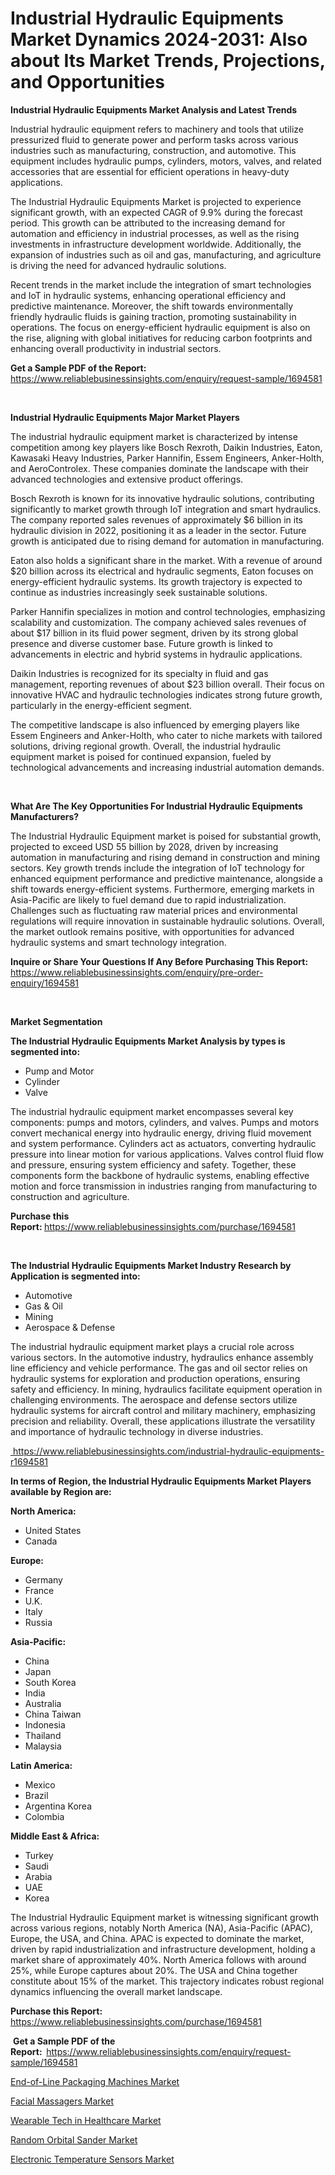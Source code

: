 <p><h1>Industrial Hydraulic Equipments Market Dynamics 2024-2031: Also about Its Market Trends, Projections, and Opportunities</h1></p><p><strong>Industrial Hydraulic Equipments Market Analysis and Latest Trends</strong></p>
<p><p>Industrial hydraulic equipment refers to machinery and tools that utilize pressurized fluid to generate power and perform tasks across various industries such as manufacturing, construction, and automotive. This equipment includes hydraulic pumps, cylinders, motors, valves, and related accessories that are essential for efficient operations in heavy-duty applications.</p><p>The Industrial Hydraulic Equipments Market is projected to experience significant growth, with an expected CAGR of 9.9% during the forecast period. This growth can be attributed to the increasing demand for automation and efficiency in industrial processes, as well as the rising investments in infrastructure development worldwide. Additionally, the expansion of industries such as oil and gas, manufacturing, and agriculture is driving the need for advanced hydraulic solutions.</p><p>Recent trends in the market include the integration of smart technologies and IoT in hydraulic systems, enhancing operational efficiency and predictive maintenance. Moreover, the shift towards environmentally friendly hydraulic fluids is gaining traction, promoting sustainability in operations. The focus on energy-efficient hydraulic equipment is also on the rise, aligning with global initiatives for reducing carbon footprints and enhancing overall productivity in industrial sectors.</p></p>
<p><strong>Get a Sample PDF of the Report:&nbsp;</strong> <a href="https://www.reliablebusinessinsights.com/enquiry/request-sample/1694581?utm_campaign=950&utm_medium=2&utm_source=Github&utm_content=ia&utm_term=17122024&utm_id=industrial-hydraulic-equipments">https://www.reliablebusinessinsights.com/enquiry/request-sample/1694581</a></p>
<p>&nbsp;</p>
<p><strong>Industrial Hydraulic Equipments Major Market Players</strong></p>
<p><p>The industrial hydraulic equipment market is characterized by intense competition among key players like Bosch Rexroth, Daikin Industries, Eaton, Kawasaki Heavy Industries, Parker Hannifin, Essem Engineers, Anker-Holth, and AeroControlex. These companies dominate the landscape with their advanced technologies and extensive product offerings.</p><p>Bosch Rexroth is known for its innovative hydraulic solutions, contributing significantly to market growth through IoT integration and smart hydraulics. The company reported sales revenues of approximately $6 billion in its hydraulic division in 2022, positioning it as a leader in the sector. Future growth is anticipated due to rising demand for automation in manufacturing.</p><p>Eaton also holds a significant share in the market. With a revenue of around $20 billion across its electrical and hydraulic segments, Eaton focuses on energy-efficient hydraulic systems. Its growth trajectory is expected to continue as industries increasingly seek sustainable solutions.</p><p>Parker Hannifin specializes in motion and control technologies, emphasizing scalability and customization. The company achieved sales revenues of about $17 billion in its fluid power segment, driven by its strong global presence and diverse customer base. Future growth is linked to advancements in electric and hybrid systems in hydraulic applications.</p><p>Daikin Industries is recognized for its specialty in fluid and gas management, reporting revenues of about $23 billion overall. Their focus on innovative HVAC and hydraulic technologies indicates strong future growth, particularly in the energy-efficient segment.</p><p>The competitive landscape is also influenced by emerging players like Essem Engineers and Anker-Holth, who cater to niche markets with tailored solutions, driving regional growth. Overall, the industrial hydraulic equipment market is poised for continued expansion, fueled by technological advancements and increasing industrial automation demands.</p></p>
<p>&nbsp;</p>
<p><strong>What Are The Key Opportunities For Industrial Hydraulic Equipments Manufacturers?</strong></p>
<p><p>The Industrial Hydraulic Equipment market is poised for substantial growth, projected to exceed USD 55 billion by 2028, driven by increasing automation in manufacturing and rising demand in construction and mining sectors. Key growth trends include the integration of IoT technology for enhanced equipment performance and predictive maintenance, alongside a shift towards energy-efficient systems. Furthermore, emerging markets in Asia-Pacific are likely to fuel demand due to rapid industrialization. Challenges such as fluctuating raw material prices and environmental regulations will require innovation in sustainable hydraulic solutions. Overall, the market outlook remains positive, with opportunities for advanced hydraulic systems and smart technology integration.</p></p>
<p><strong>Inquire or Share Your Questions If Any Before Purchasing This Report:</strong> <a href="https://www.reliablebusinessinsights.com/enquiry/pre-order-enquiry/1694581?utm_campaign=950&utm_medium=2&utm_source=Github&utm_content=ia&utm_term=17122024&utm_id=industrial-hydraulic-equipments">https://www.reliablebusinessinsights.com/enquiry/pre-order-enquiry/1694581</a></p>
<p>&nbsp;</p>
<p><strong>Market Segmentation</strong></p>
<p><strong>The Industrial Hydraulic Equipments Market Analysis by types is segmented into:</strong></p>
<p><ul><li>Pump and Motor</li><li>Cylinder</li><li>Valve</li></ul></p>
<p><p>The industrial hydraulic equipment market encompasses several key components: pumps and motors, cylinders, and valves. Pumps and motors convert mechanical energy into hydraulic energy, driving fluid movement and system performance. Cylinders act as actuators, converting hydraulic pressure into linear motion for various applications. Valves control fluid flow and pressure, ensuring system efficiency and safety. Together, these components form the backbone of hydraulic systems, enabling effective motion and force transmission in industries ranging from manufacturing to construction and agriculture.</p></p>
<p><strong>Purchase this Report:&nbsp;</strong><a href="https://www.reliablebusinessinsights.com/purchase/1694581?utm_campaign=950&utm_medium=2&utm_source=Github&utm_content=ia&utm_term=17122024&utm_id=industrial-hydraulic-equipments">https://www.reliablebusinessinsights.com/purchase/1694581</a></p>
<p>&nbsp;</p>
<p><strong>The Industrial Hydraulic Equipments Market Industry Research by Application is segmented into:</strong></p>
<p><ul><li>Automotive</li><li>Gas & Oil</li><li>Mining</li><li>Aerospace & Defense</li></ul></p>
<p><p>The industrial hydraulic equipment market plays a crucial role across various sectors. In the automotive industry, hydraulics enhance assembly line efficiency and vehicle performance. The gas and oil sector relies on hydraulic systems for exploration and production operations, ensuring safety and efficiency. In mining, hydraulics facilitate equipment operation in challenging environments. The aerospace and defense sectors utilize hydraulic systems for aircraft control and military machinery, emphasizing precision and reliability. Overall, these applications illustrate the versatility and importance of hydraulic technology in diverse industries.</p></p>
<p><a href="https://www.reliablebusinessinsights.com/industrial-hydraulic-equipments-r1694581?utm_campaign=950&utm_medium=2&utm_source=Github&utm_content=ia&utm_term=17122024&utm_id=industrial-hydraulic-equipments">&nbsp;https://www.reliablebusinessinsights.com/industrial-hydraulic-equipments-r1694581</a></p>
<p><strong>In terms of Region, the Industrial Hydraulic Equipments Market Players available by Region are:</strong></p>
<p>
    <p> <strong> North America: </strong>
        <ul>
            <li>United States</li>
            <li>Canada</li>
        </ul>
        </p> 
    <p> <strong> Europe: </strong>
        <ul>
            <li>Germany</li>
            <li>France</li>
            <li>U.K.</li>
            <li>Italy</li>
            <li>Russia</li>
        </ul>
        </p> 
    <p> <strong> Asia-Pacific: </strong>
        <ul>
            <li>China</li>
            <li>Japan</li>
            <li>South Korea</li>
            <li>India</li>
            <li>Australia</li>
            <li>China Taiwan</li>
            <li>Indonesia</li>
            <li>Thailand</li>
            <li>Malaysia</li>
        </ul>
        </p> 
    <p> <strong> Latin America: </strong>
        <ul>
            <li>Mexico</li>
            <li>Brazil</li>
            <li>Argentina Korea</li>
            <li>Colombia</li>
        </ul>
        </p> 
    <p> <strong> Middle East & Africa: </strong>
        <ul>
            <li>Turkey</li>
            <li>Saudi</li>
            <li>Arabia</li>
            <li>UAE</li>
            <li>Korea</li>
        </ul>
    </p>
    </p>
<p><p>The Industrial Hydraulic Equipment market is witnessing significant growth across various regions, notably North America (NA), Asia-Pacific (APAC), Europe, the USA, and China. APAC is expected to dominate the market, driven by rapid industrialization and infrastructure development, holding a market share of approximately 40%. North America follows with around 25%, while Europe captures about 20%. The USA and China together constitute about 15% of the market. This trajectory indicates robust regional dynamics influencing the overall market landscape.</p></p>
<p><strong>Purchase this Report: </strong><a href="https://www.reliablebusinessinsights.com/purchase/1694581?utm_campaign=950&utm_medium=2&utm_source=Github&utm_content=ia&utm_term=17122024&utm_id=industrial-hydraulic-equipments">https://www.reliablebusinessinsights.com/purchase/1694581</a></p>
<p>&nbsp;<strong>Get a Sample PDF of the Report:&nbsp;&nbsp;</strong><a href="https://www.reliablebusinessinsights.com/enquiry/request-sample/1694581?utm_campaign=950&utm_medium=2&utm_source=Github&utm_content=ia&utm_term=17122024&utm_id=industrial-hydraulic-equipments">https://www.reliablebusinessinsights.com/enquiry/request-sample/1694581</a></p>
<p><strong></strong></p>
<p><p><a href="https://github.com/lashaunm5st/Market-Research-Report-List-1/blob/main/end-of-line-packaging-machines-market.md?utm_campaign=950&utm_medium=2&utm_source=Github&utm_content=ia&utm_term=17122024&utm_id=industrial-hydraulic-equipments">End-of-Line Packaging Machines Market</a></p><p><a href="https://www.linkedin.com/pulse/evaluating-profitability-facial-massagers-market-report-its-axsne?utm_campaign=950&utm_medium=2&utm_source=Github&utm_content=ia&utm_term=17122024&utm_id=industrial-hydraulic-equipments">Facial Massagers Market</a></p><p><a href="https://www.linkedin.com/pulse/wearable-tech-healthcare-market-trend-indicates-rapid-ijhee?utm_campaign=950&utm_medium=2&utm_source=Github&utm_content=ia&utm_term=17122024&utm_id=industrial-hydraulic-equipments">Wearable Tech in Healthcare Market</a></p><p><a href="https://github.com/kimberjam0i/Market-Research-Report-List-1/blob/main/random-orbital-sander-market.md?utm_campaign=950&utm_medium=2&utm_source=Github&utm_content=ia&utm_term=17122024&utm_id=industrial-hydraulic-equipments">Random Orbital Sander Market</a></p><p><a href="https://www.linkedin.com/pulse/strategic-insights-electronic-temperature-sensors-market-g1wne?utm_campaign=950&utm_medium=2&utm_source=Github&utm_content=ia&utm_term=17122024&utm_id=industrial-hydraulic-equipments">Electronic Temperature Sensors Market</a></p></p>